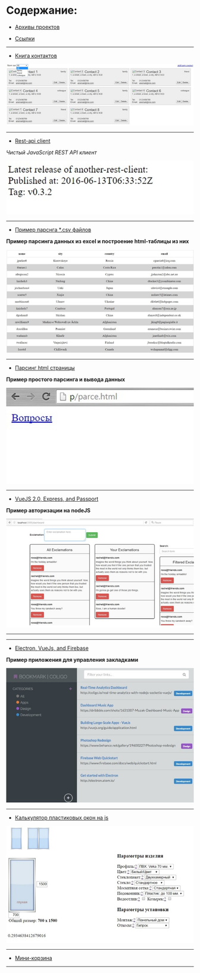 # Содержание:

- [Архивы проектов](./archive)

- [Ссылки](./examples/links.md)

---


- [Книга контактов](./examples/demo-contact)

![](./examples/img/demo-contacts.jpg "Демо контакты")

---

- [Rest-api client](./examples/rest-api)

*Чистый JavaScript REST API клиент*

![](./examples/img/rest-api.jpg "Rest-api")

---

- [Пример парснга *.csv файлов](./examples/parsing-csv)

**Пример парсинга данных из excel и построение html-таблицы из них**

![](./examples/img/parsing-csv.jpg "parsing-csv")

---

- [Парсинг html страницы](./examples/parce.html)

**Пример простого парсинга и вывода данных**

![](./examples/img/parce.jpg "parsing-csv")

---

- [VueJS 2.0, Express, and Passport](./examples/vuejs2-authentication)

**Пример авторизации на nodeJS**

![](./examples/img/auth.jpg "Authentication using VueJS 2.0, Express, and Passport")

---

---

- [Electron, VueJs, and Firebase](./examples/bookmarking-app-electron-vuejs-firebase.zip)

**Пример приложения для управления закладками**

![](./examples/img/app-with-electron-vuejs-and-firebase.jpg "Building a Bookmarking App with Electron, VueJs, and Firebase")

---

- [Калькулятор пластиковых окон на js](./examples/js-windows-cost-calculator.zip)

![](./examples/img/js-window-calc.jpg "Калькулятор пластиковых окон на js")

---

- [Мини-корзина](./examples/minibasket-master.zip)

---